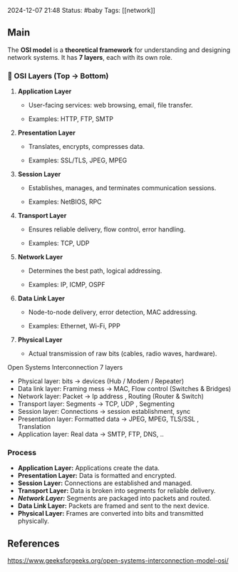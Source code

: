 2024-12-07 21:48
Status: #baby
Tags: [[network]]
## Main
The **OSI model** is a **theoretical framework** for understanding and designing network systems. It has **7 layers**, each with its own role.

### 🔹 OSI Layers (Top → Bottom)

1. **Application Layer**
    
    - User-facing services: web browsing, email, file transfer.
        
    - Examples: HTTP, FTP, SMTP
        
2. **Presentation Layer**
    
    - Translates, encrypts, compresses data.
        
    - Examples: SSL/TLS, JPEG, MPEG
        
3. **Session Layer**
    
    - Establishes, manages, and terminates communication sessions.
        
    - Examples: NetBIOS, RPC
        
4. **Transport Layer**
    
    - Ensures reliable delivery, flow control, error handling.
        
    - Examples: TCP, UDP
        
5. **Network Layer**
    
    - Determines the best path, logical addressing.
        
    - Examples: IP, ICMP, OSPF
        
6. **Data Link Layer**
    
    - Node-to-node delivery, error detection, MAC addressing.
        
    - Examples: Ethernet, Wi-Fi, PPP
        
7. **Physical Layer**
    
    - Actual transmission of raw bits (cables, radio waves, hardware).


Open Systems Interconnection
7 layers
- Physical layer: bits -> devices (Hub / Modem / Repeater)
- Data link layer: Framing mess -> MAC, Flow control (Switches & Bridges)
- Network layer: Packet -> Ip address , Routing (Router & Switch)
- Transport layer: Segments -> TCP, UDP , Segmenting
- Session layer: Connections -> session establishment, sync
- Presentation layer: Formatted data -> JPEG, MPEG, TLS/SSL , Translation
- Application layer: Real data -> SMTP, FTP, DNS, ..

### Process
- ****Application Layer:**** Applications create the data.
- ****Presentation Layer:**** Data is formatted and encrypted.
- ****Session Layer:**** Connections are established and managed.
- ****Transport Layer:**** Data is broken into segments for reliable delivery.
- ***Network Layer:*** Segments are packaged into packets and routed.
- ****Data Link Layer:**** Packets are framed and sent to the next device.
- ****Physical Layer:**** Frames are converted into bits and transmitted physically.
## References
https://www.geeksforgeeks.org/open-systems-interconnection-model-osi/
